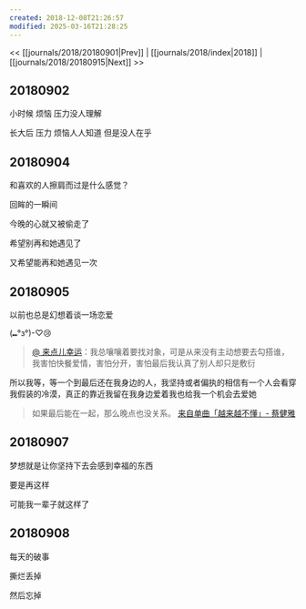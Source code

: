 ```yaml
---
created: 2018-12-08T21:26:57
modified: 2025-03-16T21:28:25
---
```


<< [[journals/2018/20180901|Prev]] | [[journals/2018/index|2018]] | [[journals/2018/20180915|Next]] >>

## 20180902

小时候 烦恼 压力没人理解

长大后 压力 烦恼人人知道 但是没人在乎

## 20180904

和喜欢的人擦肩而过是什么感觉？

回眸的一瞬间

今晚的心就又被偷走了

希望别再和她遇见了

又希望能再和她遇见一次

## 20180905

以前也总是幻想着谈一场恋爱

(⑉°з°)-♡😢

> [@ 来点儿幸运](https://music.163.com/user/home?id=101210175)：我总嚷嚷着要找对象，可是从来没有主动想要去勾搭谁，我害怕快餐爱情，害怕分开，害怕最后我认真了别人却只是敷衍

所以我等，等一个到最后还在我身边的人，我坚持或者偏执的相信有一个人会看穿我假装的冷漠，真正的靠近我留在我身边爱着我也给我一个机会去爱她

> 如果最后能在一起，那么晚点也没关系。
> [来自单曲「越来越不懂」- 蔡健雅](https://music.163.com/song?id=208958&commentId=138107294)

## 20180907

梦想就是让你坚持下去会感到幸福的东西

要是再这样

可能我一辈子就这样了

## 20180908

每天的破事

撕烂丢掉

然后忘掉
